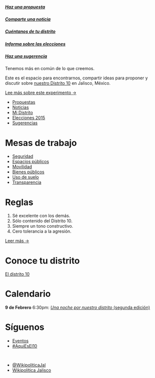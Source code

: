 ##### [Haz una propuesta](http://www.reddit.com/r/AquiEsEl10/submit?sidebar&selftext=true&title=%23Propuesta%3A+)
##### [Comparte una noticia](http://www.reddit.com/r/AquiEsEl10/submit?sidebar&title=%23Noticia%3A+)
#####  [Cuéntanos de tu distrito](http://www.reddit.com/r/AquiEsEl10/submit?sidebar&selftext=true&title=%23EnMiDistrito%3A+)
#####  [Informa sobre las elecciones](http://www.reddit.com/r/AquiEsEl10/submit?sidebar&selftext=true&title=%23Elecciones2015%3A+)
#####  [Haz una sugerencia](http://www.reddit.com/r/AquiEsEl10/submit?sidebar&selftext=true&title=%23Sugerencia%3A+)

Tenemos más en común de lo que creemos.

Este es el espacio para encontrarnos, compartir ideas para proponer y discutir sobre [nuestro Distrito 10](https://www.google.com/maps/d/viewer?mid=zSGSHyOMWpbM.kz1ta9zJH7wc) en Jalisco, México.

[Lee más sobre este experimento &rarr;](https://www.reddit.com/r/AquiEsEl10/wiki/index)

* [Propuestas](http://www.reddit.com/r/AquiEsEl10/search?sort=new&restrict_sr=on&q=%23Propuesta)
* [Noticias](http://www.reddit.com/r/AquiEsEl10/search?sort=new&restrict_sr=on&q=%23Noticia)
* [Mi Distrito](http://www.reddit.com/r/AquiEsEl10/search?sort=new&restrict_sr=on&q=%23EnMiDistrito)
* [Elecciones 2015](http://www.reddit.com/r/AquiEsEl10/search?sort=new&restrict_sr=on&q=%23Elecciones2015)
* [Sugerencias](http://www.reddit.com/r/AquiEsEl10/search?sort=new&restrict_sr=on&q=%23Sugerencia)

# Mesas de trabajo

* [Seguridad](http://www.reddit.com/r/AquiEsEl10/search?sort=new&restrict_sr=on&q=flair%3ASeguridad)
* [Espacios públicos](http://www.reddit.com/r/AquiEsEl10/search?sort=new&restrict_sr=on&q=flair%3AEspacios+públicos)
* [Movilidad](http://www.reddit.com/r/AquiEsEl10/search?sort=new&restrict_sr=on&q=flair%3AMovilidad)
* [Bienes públicos](http://www.reddit.com/r/AquiEsEl10/search?sort=new&restrict_sr=on&q=flair%3ABienes+públicos)
* [Uso de suelo](http://www.reddit.com/r/AquiEsEl10/search?sort=new&restrict_sr=on&q=flair%3AUso+de+suelo)
* [Transparencia](http://www.reddit.com/r/AquiEsEl10/search?sort=new&restrict_sr=on&q=flair%3ATransparencia)

# Reglas
1. Sé excelente con los demás.
2. Sólo contenido del Distrito 10.
3. Siempre un tono constructivo.
4. Cero tolerancia a la agresión.

[Leer más &rarr;](https://www.reddit.com/r/AquiEsEl10/wiki/reglas)

# Conoce tu distrito
[El distrito 10](https://www.google.com/maps/d/viewer?mid=zSGSHyOMWpbM.kz1ta9zJH7wc)

# Calendario
**9 de Febrero** 6:30pm: [_Una noche por nuestro distrito_ (segunda edición)](https://www.facebook.com/events/492786137531250/)

# Síguenos

* [Eventos](https://www.facebook.com/pages/Wikipolítica-Jalisco/1492178621017984)
* [#AquiEsEl10](https://twitter.com/hashtag/AquiEsEl10)

&nbsp;

* [@WikipoliticaJal](https://www.facebook.com/pages/Wikipolítica-Jalisco/1492178621017984)
* [Wikipolítica Jalisco](https://twitter.com/WikipoliticaJal)
